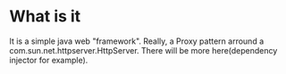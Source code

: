 # What is it
It is a simple java web "framework". Really, a Proxy pattern arround a com.sun.net.httpserver.HttpServer. 
There will be more here(dependency injector for example).
